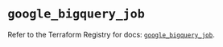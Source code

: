 # `google_bigquery_job`

Refer to the Terraform Registry for docs: [`google_bigquery_job`](https://registry.terraform.io/providers/hashicorp/google/5.40.0/docs/resources/bigquery_job).
